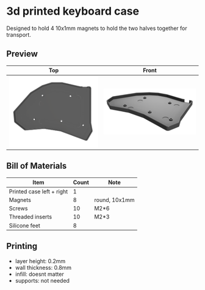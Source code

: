 # 3d printed keyboard case

Designed to hold 4 10x1mm magnets to hold the two halves together for transport.

## Preview

| Top | Front |
|-----|-------|
| ![top](../../images/case_top.png) | ![front](../../images/case_front.png) |

## Bill of Materials

| Item | Count | Note |
|------|-------|------|
| Printed case left + right | 1 | |
| Magnets | 8 | round, 10x1mm |
| Screws | 10 | M2*6 |
| Threaded inserts | 10 | M2*3 |
| Silicone feet | 8 | |

## Printing

- layer height: 0.2mm
- wall thickness: 0.8mm
- infill: doesnt matter
- supports: not needed
